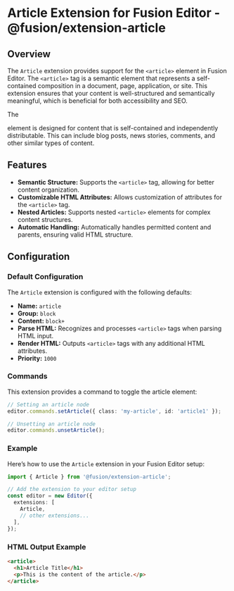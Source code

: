 # Article Extension for Fusion Editor - @fusion/extension-article

## Overview

The `Article` extension provides support for the `<article>` element in Fusion Editor. The `<article>` tag is a semantic element that represents a self-contained composition in a document, page, application, or site. This extension ensures that your content is well-structured and semantically meaningful, which is beneficial for both accessibility and SEO.

The <article> element is designed for content that is self-contained and independently distributable. This can include blog posts, news stories, comments, and other similar types of content.

## Features

- **Semantic Structure:** Supports the `<article>` tag, allowing for better content organization.
- **Customizable HTML Attributes:** Allows customization of attributes for the `<article>` tag.
- **Nested Articles:** Supports nested `<article>` elements for complex content structures.
- **Automatic Handling:** Automatically handles permitted content and parents, ensuring valid HTML structure.

## Configuration

### Default Configuration

The `Article` extension is configured with the following defaults:

- **Name:** `article`
- **Group:** `block`
- **Content:** `block+`
- **Parse HTML:** Recognizes and processes `<article>` tags when parsing HTML input.
- **Render HTML:** Outputs `<article>` tags with any additional HTML attributes.
- **Priority:** `1000`

### Commands

This extension provides a command to toggle the article element:

```typescript
// Setting an article node
editor.commands.setArticle({ class: 'my-article', id: 'article1' });

// Unsetting an article node
editor.commands.unsetArticle();
```

### Example

Here’s how to use the `Article` extension in your Fusion Editor setup:

```typescript
import { Article } from '@fusion/extension-article';

// Add the extension to your editor setup
const editor = new Editor({
  extensions: [
    Article,
    // other extensions...
  ],
});
```

### HTML Output Example

```html
<article>
  <h1>Article Title</h1>
  <p>This is the content of the article.</p>
</article>
```


